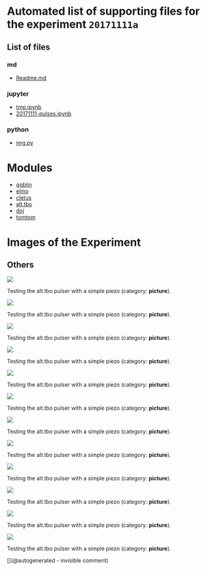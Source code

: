 

# Automated list of supporting files for the __experiment `20171111a`__

## List of files

### md

* [Readme.md](/retired/alt.tbo/20171111a/Readme.md)


### jupyter

* [tmp.ipynb](/tmp.ipynb)
* [20171111-pulses.ipynb](/retired/alt.tbo/20171111a/20171111-pulses.ipynb)


### python

* [img.py](/retired/alt.tbo/20171111a/img.py)





# Modules

* [goblin](/goblin/)
* [elmo](/elmo/)
* [cletus](/retired/cletus/)
* [alt.tbo](/retired/alt.tbo/)
* [doj](/doj/)
* [tomtom](/retired/tomtom/)




# Images of the Experiment

## Others

![](/retired/alt.tbo/20171111a/Pulses_average_50V.jpg)

Testing the alt.tbo pulser with a simple piezo (category: __picture__).

![](/retired/alt.tbo/20171111a/Pulses_average_75V.jpg)

Testing the alt.tbo pulser with a simple piezo (category: __picture__).

![](/retired/alt.tbo/20171111a/Pulses_average_25V.jpg)

Testing the alt.tbo pulser with a simple piezo (category: __picture__).

![](/retired/alt.tbo/20171111a/Pulses_details_25V.jpg)

Testing the alt.tbo pulser with a simple piezo (category: __picture__).

![](/retired/alt.tbo/20171111a/Pulses_average_50Vb.jpg)

Testing the alt.tbo pulser with a simple piezo (category: __picture__).

![](/retired/alt.tbo/20171111a/Pulses_25V.jpg)

Testing the alt.tbo pulser with a simple piezo (category: __picture__).

![](/retired/alt.tbo/20171111a/Pulses_details_75V.jpg)

Testing the alt.tbo pulser with a simple piezo (category: __picture__).

![](/retired/alt.tbo/20171111a/Pulses_details_focus_75V.jpg)

Testing the alt.tbo pulser with a simple piezo (category: __picture__).

![](/retired/alt.tbo/20171111a/Pulses_details_focus_25V.jpg)

Testing the alt.tbo pulser with a simple piezo (category: __picture__).

![](/retired/alt.tbo/20171111a/Pulses_75V.jpg)

Testing the alt.tbo pulser with a simple piezo (category: __picture__).

![](/retired/alt.tbo/20171111a/Pulses_details_50V.jpg)

Testing the alt.tbo pulser with a simple piezo (category: __picture__).

![](/retired/alt.tbo/20171111a/Pulses_50V.jpg)

Testing the alt.tbo pulser with a simple piezo (category: __picture__).










[](@autogenerated - invisible comment)